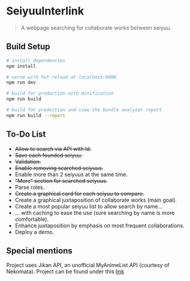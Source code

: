 # SeiyuuInterlink

> A webpage searching for collaborate works between seiyuu.

## Build Setup

``` bash
# install dependencies
npm install

# serve with hot reload at localhost:9000
npm run dev

# build for production with minification
npm run build

# build for production and view the bundle analyzer report
npm run build --report
```
## To-Do List

* ~~Allow to search via API with Id.~~
* ~~Save each founded seiyuu.~~
* ~~Validation.~~
* ~~Enable removing searched seiyuus.~~
* Enable more than 2 seiyuus at the same time.
* ~~"More" section for searched seiyuus.~~
* Parse roles.
* ~~Create a graphical card for each seiyuu to compare.~~
* Create a graphical juxtaposition of collaborate works (main goal).
* Create a most popular seiyuu list to allow search by name...
* ... with caching to ease the use (sure searching by name is more comfortable).
* Enhance juxtaposition by emphasis on most frequent collaborations.
* Deploy a demo.

## Special mentions

Project uses Jikan API, an unofficial MyAnimeList API (courtesy of Nekomata). Project can be found under this [link](https://github.com/jikan-me/jikan/)